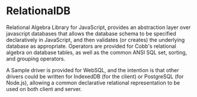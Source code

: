 RelationalDB
============
Relational Algebra Library for JavaScript, provides an abstraction layer over javascript databases that allows the database schema to be specified declaratively in JavaScript, and then validates (or creates) the underlying database as appropriate. Operators are provided for Cobb's relational algebra on database tables, as well as the common ANSI SQL set, sorting, and grouping operators.

A Sample driver is provided for WebSQL, and the intention is that other drivers could be written for IndexedDB (for the client) or PostgreSQL (for Node.js), allowing a common declarative relational representation to be used on both client and server.

